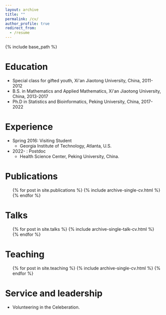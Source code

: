```yaml
---
layout: archive
title: ""
permalink: /cv/
author_profile: true
redirect_from:
  - /resume
---
```


{% include base_path %}

Education
======
* Special class for gifted youth, Xi'an Jiaotong University, China, 2011-2012
* B.S. in Mathematics and Applied Mathematics, Xi'an Jiaotong University, China, 2013-2017
* Ph.D in Statistics and Bioinformatics, Peking University, China, 2017-2022 

Experience
======
* Spring 2016: Visiting Student
  * Georgia Institute of Technology, Atlanta, U.S.
* 2022- : Postdoc
  * Health Science Center, Peking University, China.
  
Publications
======
  <ul>{% for post in site.publications %}
    {% include archive-single-cv.html %}
  {% endfor %}</ul>
  
Talks
======
  <ul>{% for post in site.talks %}
    {% include archive-single-talk-cv.html %}
  {% endfor %}</ul>
  
Teaching
======
  <ul>{% for post in site.teaching %}
    {% include archive-single-cv.html %}
  {% endfor %}</ul>
  
Service and leadership
======
* Volunteering in the Celeberation.
